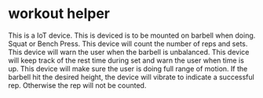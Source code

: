 # workout helper
 
This is a IoT device.
This is deviced is to be mounted on barbell when doing.
Squat or Bench Press.
This device will count the number of reps and sets. 
This device will warn the user when the barbell is unbalanced.
This device will keep track of the rest time during set and warn the user when time is up.
This device will make sure the user is doing full range of motion.
If the barbell hit the desired height, the device will vibrate to indicate a successful rep.
Otherwise the rep will not be counted.
